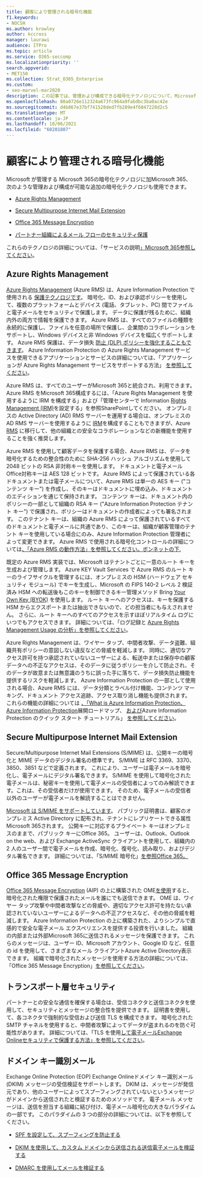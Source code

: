 ```yaml
---
title: 顧客により管理される暗号化機能
f1.keywords:
- NOCSH
ms.author: krowley
author: kccross
manager: laurawi
audience: ITPro
ms.topic: article
ms.service: O365-seccomp
ms.localizationpriority: ''
search.appverid:
- MET150
ms.collection: Strat_O365_Enterprise
ms.custom:
- seo-marvel-mar2020
description: この記事では、管理および構成できる暗号化テクノロジについて、Microsoft 365。
ms.openlocfilehash: 80a0726e112324a673fc964a9fabdbc3ba0ac42e
ms.sourcegitcommit: d4b867e37bf741528ded7fb289e4f6847228d2c5
ms.translationtype: MT
ms.contentlocale: ja-JP
ms.lasthandoff: 10/06/2021
ms.locfileid: "60201807"
---
```

# <a name="customer-managed-encryption-features"></a>顧客により管理される暗号化機能

Microsoft が管理する Microsoft 365の暗号化テクノロジに加Microsoft 365、次のような管理および構成が可能な追加の暗号化テクノロジも使用できます。

- [Azure Rights Management](/azure/information-protection/what-is-azure-rms)

- [Secure Multipurpose Internet Mail Extension](https://blogs.technet.com/b/exchange/archive/2014/12/15/how-to-configure-s-mime-in-office-365.aspx)

- [Office 365 Message Encryption](https://products.office.com/en-us/exchange/office-365-message-encryption)

- [パートナー組織によるメール フローのセキュリティ保護](/exchange/mail-flow-best-practices/use-connectors-to-configure-mail-flow/set-up-connectors-for-secure-mail-flow-with-a-partner)

これらのテクノロジの詳細については、「サービスの説明[」Microsoft 365参照してください](/office365/servicedescriptions/office-365-service-descriptions-technet-library)。

## <a name="azure-rights-management"></a>Azure Rights Management

[Azure Rights Management](/azure/information-protection/what-is-azure-rms) (Azure RMS) は、Azure Information Protection で使用される [保護テクノロジです](/information-protection/understand-explore/what-is-information-protection)。 暗号化、ID、および承認ポリシーを使用して、複数のプラットフォームとデバイス (電話、タブレット、PC) 間でファイルと電子メールをセキュリティで保護します。 データに保護が残るために、組織内外の両方で情報を保護できます。 Azure RMS は、すべてのファイルの種類を永続的に保護し、ファイルを任意の場所で保護し、企業間のコラボレーションをサポートし、Windows デバイスと非 Windows デバイスを幅広くサポートします。 Azure RMS 保護は、データ損失 [防止 (DLP) ポリシーを強化することもできます](/exchange/security-and-compliance/data-loss-prevention/data-loss-prevention)。 Azure Information Protection の Azure Rights Management サービスを使用できるアプリケーションとサービスの詳細については、「アプリケーションが Azure Rights Management サービスをサポートする方法」 [を参照してください](/information-protection/understand-explore/applications-support)。

Azure RMS は、すべてのユーザーがMicrosoft 365と統合され、利用できます。 Azure RMS をMicrosoft 365構成するには、「Azure Rights Management を使用するように IRM を構成する」および「管理センターで Information [Rights Management (IRM)](../enterprise/activate-rms-in-microsoft-365.md)を設定する」を参照SharePointしてください。 オンプレミスの Active Directory (AD) RMS サーバーを運用する場合は、オンプレミスの AD RMS サーバーを使用するように [IRM](/office365/SecurityCompliance/configure-irm-to-use-an-on-premises-ad-rms-server)を構成することもできますが、Azure [RMS](/azure/information-protection/migrate-from-ad-rms-to-azure-rms) に移行して、他の組織との安全なコラボレーションなどの新機能を使用することを強く推奨します。

Azure RMS を使用して顧客データを保護する場合、Azure RMS は、データを暗号化するための整合性のために SHA-256 ハッシュ アルゴリズムを使用して 2048 ビットの RSA 非対称キーを使用します。 ドキュメントと電子メールOffice対称キーは AES 128 ビットです。 Azure RMS によって保護されている各ドキュメントまたは電子メールについて、Azure RMS は単一の AES キー ("コンテンツ キー") を作成し、そのキーはドキュメントに埋め込み、ドキュメントのエディションを通じて保持されます。 コンテンツ キーは、ドキュメント内のポリシーの一部として組織の RSA キー ("Azure Information Protection テナント キー") で保護され、ポリシーはドキュメントの作成者によっても署名されます。 このテナント キーは、組織の Azure RMS によって保護されているすべてのドキュメントと電子メールに共通であり、このキーは、組織が顧客管理のテナント キーを使用している場合にのみ、Azure Information Protection 管理者によって変更できます。 Azure RMS で使用される暗号化コントロールの詳細については[、「Azure RMS の動作方法」を参照してください。ボンネットの下.](/information-protection/understand-explore/how-does-it-work)

既定の Azure RMS 実装では、Microsoft はテナントごとに一意のルート キーを生成および管理します。 Azure KEY Vault Services で Azure RMS のルート キーのライフサイクルを管理するには、オンプレミスの HSM (ハードウェア セキュリティ モジュール) でキーを生成し、Microsoft の FIPS 140-2 レベル 2 検証済み HSM への転送後もこのキーを制御できるキー管理メソッド Bring [Your Own Key (BYOK)](/azure/information-protection/plan-implement-tenant-key) を使用します。 ルート キーへのアクセスは、キーを保護する HSM からエクスポートまたは抽出できないので、どの担当者にも与えされません。 さらに、ルート キーへのすべてのアクセスを示すほぼリアルタイム ログにいつでもアクセスできます。 詳細については、「ログ記録と [Azure Rights Management Usage の分析」を参照してください](/azure/information-protection/log-analyze-usage)。

Azure Rights Management は、ワイヤー タップ、中間者攻撃、データ盗難、組織共有ポリシーの意図しない違反などの脅威を軽減します。 同時に、適切なアクセス許可を持つ承認されていないユーザーによる、転送中または保存中の顧客データへの不正なアクセスは、そのデータに従うポリシーを介して防止され、そのデータが故意または無意識のうちに誤った手に落ちて、データ損失防止機能を提供するリスクを軽減します。 Azure Information Protection の一部として使用される場合、Azure RMS には、データ分類とラベル付け機能、コンテンツ マーキング、ドキュメント アクセス追跡、アクセス取り消し機能も提供されます。 これらの機能の詳細については [、「What is Azure Information Protection、Azure Information Protection](/information-protection/understand-explore/what-is-information-protection)展開ロードマップ、 [および](/information-protection/plan-design/deployment-roadmap)Azure Information Protection のクイック スタート チュートリアル」 [を参照してください](/information-protection/get-started/infoprotect-quick-start-tutorial)。

## <a name="secure-multipurpose-internet-mail-extension"></a>Secure Multipurpose Internet Mail Extension

Secure/Multipurpose Internet Mail Extensions (S/MIME) は、公開キーの暗号化と MIME データのデジタル署名の標準です。 S/MIME は RFC 3369、3370、3850、3851 などで定義されます。 これにより、ユーザーは電子メールを暗号化し、電子メールにデジタル署名できます。 S/MIME を使用して暗号化された電子メールは、秘密キーを使用して電子メールの受信者によってのみ解読できます。これは、その受信者だけが使用できます。 そのため、電子メールの受信者以外のユーザーが電子メールを解読することはできません。

[Microsoft は S/MIME をサポートしています](https://blogs.technet.com/b/exchange/archive/2014/12/15/how-to-configure-s-mime-in-office-365.aspx)。 パブリック証明書は、顧客のオンプレミス Active Directory に配布され、テナントにレプリケートできる属性Microsoft 365されます。 公開キーに対応するプライベート キーはオンプレミスのままで、パブリック キーにOffice 365。 ユーザーは、Outlook、Outlook on the web、および Exchange ActiveSync クライアントを使用して、組織内の 2 人のユーザー間で電子メールを作成、暗号化、復号化、読み取り、およびデジタル署名できます。 詳細については、「S/MIME 暗号化」[を参照Office 365。](https://blogs.office.com/2014/02/26/smime-encryption-now-in-office-365/)

## <a name="office-365-message-encryption"></a>Office 365 Message Encryption

[Office 365 Message Encryption](https://products.office.com/exchange/office-365-message-encryption) (AIP) の上に構築された OME[を使用](/information-protection/understand-explore/what-is-information-protection)すると、暗号化された権限で保護されたメールを誰にでも送信できます。 OME は、ワイヤー タップ攻撃や中間者攻撃などの脅威や、適切なアクセス許可を持たない承認されていないユーザーによるデータへの不正アクセスなど、その他の脅威を軽減します。 Azure Information Protection の上に構築された、よりシンプルで直感的で安全な電子メール エクスペリエンスを提供する投資を行いました。 組織の内部または外部Microsoft 365に送信されるメッセージを保護できます。 これらのメッセージは、ユーザー ID、Microsoft アカウント、Google ID など、任意の id を使用して、さまざまなメール クライアントAzure Active Directory表示できます。 組織で暗号化されたメッセージを使用する方法の詳細については、「Office 365 Message Encryption」[を参照してください](./ome.md)。

## <a name="transport-layer-security"></a>トランスポート層セキュリティ   

パートナーとの安全な通信を確保する場合は、受信コネクタと送信コネクタを使用して、セキュリティとメッセージの整合性を提供できます。 証明書を使用して、各コネクタで強制的な受信および送信 TLS を構成できます。 暗号化された SMTP チャネルを使用すると、中間者攻撃によってデータが盗まれるのを防ぐ可能性があります。 詳細については、「TLS を使用[して電子メールExchange Onlineセキュリティで保護する方法」を参照してください](./exchange-online-uses-tls-to-secure-email-connections.md)。

## <a name="domain-keys-identified-mail"></a>ドメイン キー識別メール

Exchange Online Protection (EOP) Exchange Onlineドメイン キー識別メール (DKIM) メッセージの受信検証をサポートします。 DKIM は、メッセージが発信元であり、他のユーザーによってスプーフィングされていないというメッセージがドメインから送信されたと検証するためのメソッドです。 電子メール メッセージは、送信を担当する組織に結び付け、電子メール暗号化の大きなパラダイムの一部です。 このパラダイムの 3 つの部分の詳細については、以下を参照してください。

- [SPF を設定して、スプーフィングを防止する](/office365/SecurityCompliance/set-up-spf-in-office-365-to-help-prevent-spoofing)

- [DKIM を使用して、カスタム ドメインから送信される送信電子メールを検証する](/office365/SecurityCompliance/use-dkim-to-validate-outbound-email)

- [DMARC を使用してメールを検証する](/office365/SecurityCompliance/use-dmarc-to-validate-email)